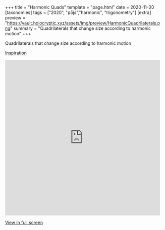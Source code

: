 +++
title = "Harmonic Quads"
template = "page.html"
date = 2020-11-30
[taxonomies]
tags = ["2020", "p5js","harmonic", "trigonometry"]
[extra]
preview = "https://vault.holocryptic.xyz/assets/img/preview/HarmonicQuadrilaterals.png"
summary = "Quadrilaterals that change size according to harmonic motion"
+++

Quadrilaterals that change size according to harmonic motion

<a target=_blank href="https://www.pinterest.nz/pin/512495632586335040/">Inspiration</a>

<embed
type="text/html"
src="https://vault.holocryptic.xyz/src/2020/HarmonicQuadrilaterals"
width="500"
height="500"
/>


<a target=_blank href="https://vault.holocryptic.xyz/src/2020/HarmonicQuadrilaterals">View in full screen</a>
